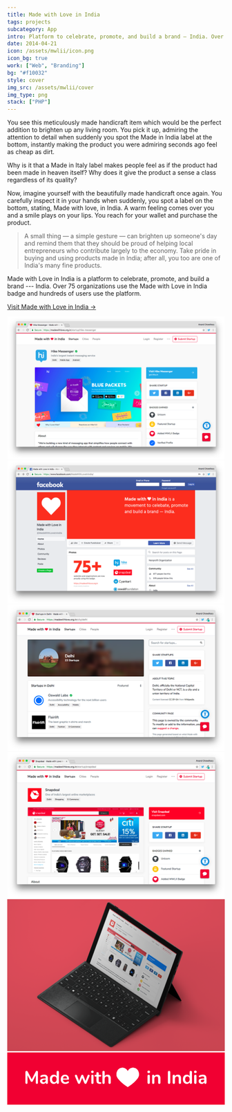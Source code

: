 ```yaml
---
title: Made with Love in India
tags: projects
subcategory: App
intro: Platform to celebrate, promote, and build a brand — India. Over 75 organizations use the Made with Love in India badge.
date: 2014-04-21
icon: /assets/mwlii/icon.png
icon_bg: true
work: ["Web", "Branding"]
bg: "#f10032"
style: cover
img_src: /assets/mwlii/cover
img_type: png
stack: ["PHP"]
---
```


You see this meticulously made handicraft item which would be the perfect addition to brighten up any living room. You pick it up, admiring the attention to detail when suddenly you spot the Made in India label at the bottom, instantly making the product you were admiring seconds ago feel as cheap as dirt.

Why is it that a Made in Italy label makes people feel as if the product had been made in heaven itself? Why does it give the product a sense a class regardless of its quality?

Now, imagine yourself with the beautifully made handicraft once again. You carefully inspect it in your hands when suddenly, you spot a label on the bottom, stating, Made with love, in India. A warm feeling comes over you and a smile plays on your lips. You reach for your wallet and purchase the product.

> A small thing — a simple gesture — can brighten up someone's day and remind them that they should be proud of helping local entrepreneurs who contribute largely to the economy. Take pride in buying and using products made in India; after all, you too are one of India's many fine products.

Made with Love in India is a platform to celebrate, promote, and build a brand --- India. Over 75 organizations use the Made with Love in India badge and hundreds of users use the platform.

[Visit Made with Love in India &rarr;](https://madewithlove.org.in)

<div class="two-images scale">
  <div><img alt="" src="/assets/mwlii/1.png"></div>
  <div><img alt="" src="/assets/mwlii/2.png"></div>
</div>
<div class="two-images scale">
  <div><img alt="" src="/assets/mwlii/3.png"></div>
  <div><img alt="" src="/assets/mwlii/4.png"></div>
</div>
<div class="two-images scale">
  <div><img alt="" src="/assets/mwlii/cover.png"></div>
  <div><img alt="" src="/assets/mwlii/made-with-love-in-india_2x.png"></div>
</div>
